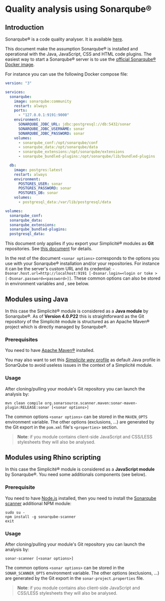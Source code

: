 Quality analysis using Sonarqube&reg;
=====================================

Introduction
------------

Sonarqube&reg; is a code quality analyser. It is available [here](https://www.sonarqube.org).

This document make the assumption Sonarqube&reg; is installed and operational with the Java, JavaScript, CSS and HTML code plugins.
The easiest way to start a Sonarqube&reg; server is to use the [official Sonarqube&reg; Docker image](https://hub.docker.com/_/sonarqube/).

For instance you can use the following Docker compose file:

```yaml
version: "3"

services:
  sonarqube:
    image: sonarqube:community
    restart: always
    ports:
      - "127.0.0.1:9191:9000"
    environment:
      SONARQUBE_JDBC_URL: jdbc:postgresql://db:5432/sonar
      SONARQUBE_JDBC_USERNAME: sonar
      SONARQUBE_JDBC_PASSWORD: sonar
    volumes:
      - sonarqube_conf:/opt/sonarqube/conf
      - sonarqube_data:/opt/sonarqube/data
      - sonarqube_extensions:/opt/sonarqube/extensions
      - sonarqube_bundled-plugins:/opt/sonarqube/lib/bundled-plugins

  db:
    image: postgres:latest
    restart: always
    environment:
      POSTGRES_USER: sonar
      POSTGRES_PASSWORD: sonar
      POSTGRES_DB: sonar
    volumes:
      - postgresql_data:/var/lib/postgresql/data

volumes:
  sonarqube_conf:
  sonarqube_data:
  sonarqube_extensions:
  sonarqube_bundled-plugins:
  postgresql_data:
```

This document only applies if you export your Simplicit&eacute;&reg; modules as **Git** repositories.
See [this document](/resource/docs/integration/git-repositories) for details.

In the rest of the document `<sonar options>` corresponds to the options you use with your Sonarqube&reg; installation and/or your repositories.
For instance it can be the server's custom URL and its credential: `-Dsonar.host.url=http://localhost:9191 [-Dsonar.login=<login or toke > [-Dsonar.password=<password>]]`.
These common options can also be stored in environment variables and , see below.

<h2 id="java">Modules using Java</h2>

In this case the Simplicit&eacute;&reg; module is considered as a **Java module** by Sonarqube&reg;.
As of **Version 4.0.P22** this is straightforward as the Git repository of the Simplicit&eacute; module
is structured as an Apache Maven&reg; project which is directly managed by Sonarqube&reg;.

### Prerequisites

You need to have [Apache Maven&reg;](https://maven.apache.org) installed.

You may also want to set this [_Simplicite way_ profile](sonarqube-profile-java.xml) as default Java profile in SonarQube to avoid useless issues in the context of a Simplicité module.

### Usage

After cloning/pulling your module's Git repository you can launch the analysis by:

```plaintext
mvn clean compile org.sonarsource.scanner.maven:sonar-maven-plugin:RELEASE:sonar [<sonar options>]
```

The common options `<sonar options>` can be stored in the `MAVEN_OPTS` environment variable.
The other options (exclusions, ...) are generated by the Git export in the `pom.xml` file's `<properties>` section.

> **Note**: if you module contains client-side JavaScript and CSS/LESS stylesheets they will also be analysed.

<h2 id="rhino">Modules using Rhino scripting</h2>

In this case the Simplicit&eacute;&reg; module is considered as a **JavaScript module** by Sonarqube&reg;.
You need some additionals components (see below).

### Prerequisite

You need to have [Node.js](https://nodejs.org) installed, then you need to install the [Sonarqube scanner](https://www.npmjs.com/package/sonarqube-scanner)
additional NPM module:

```plaintext
sudo su -
npm install -g sonarqube-scanner
exit
```

### Usage

After cloning/pulling your module's Git repository you can launch the analysis by:

```plaintext
sonar-scanner [<sonar options>]
```

The common options `<sonar options>` can be stored in the `SONAR_SCANNER_OPTS` environment variable.
The other options (exclusions, ...) are generated by the Git export in the `sonar-project.properties` file.

> **Note**: if you module contains also client-side JavaScript and CSS/LESS stylesheets they will also be analysed.
